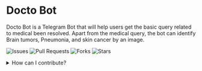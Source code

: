 # Docto Bot

Docto Bot is a Telegram Bot that will help users get the basic query related to medical been resolved. Apart from the medical query, the bot can identify Brain tumors, Pneumonia, and skin cancer by an image.

![Issues](https://img.shields.io/github/issues/kazimsayed954/Docto-Bot)
![Pull Requests](https://img.shields.io/github/issues-pr/kazimsayed954/Docto-Bot)
![Forks](https://img.shields.io/github/forks/kazimsayed954/Docto-Bot)
![Stars](https://img.shields.io/github/stars/kazimsayed954/Docto-Bot)

<details>
<summary>How can I contribute? </summary> <br>
	
**1.** Fork [this](https://github.com/kazimsayed954/Docto-Bot) repository.

<img src="https://miro.medium.com/max/700/0*8NFC0LcrKJhDoQAG.png" width=300>

**2.** Clone the forked repository.

```terminal
git clone --depth 1 https://github.com/<your-github-username>/flutter
```

<img src="https://encrypted-tbn0.gstatic.com/images?q=tbn%3AANd9GcT5N0HJ9db7jSvcL4dsDscZQBzqQqqKVs0BnO1OVz26glLWKJRY&usqp=CAU" width="300">

**3.** Navigate to the project directory.

```terminal
cd Docto-Bot
```

**4.** Create a new branch.

```terminal
git checkout -b <your_branch_name>
```

**5.** Make changes in source code.


**6.** Commit your changes.

```terminal
git commit -m "message"
```

**7.** Push your local branch to the remote repository.

```terminal
git push -u origin <your_branch_name>
```

**8.** Create a Pull Request!

Finally, go to your repository in browser and click on `compare and pull requests`.
Then add a title and description to your pull request that explains your precious effort.

<img src="https://user-images.githubusercontent.com/41269164/70219707-47194780-176b-11ea-96c2-d0c401ddb1e0.png" width=600>
		
click on `Compare and Pull Request`
		
<img src="https://user-images.githubusercontent.com/41269164/70219836-8d6ea680-176b-11ea-81d5-549093bf0954.png" width=600>

**Congratulations!** :boom: You've made your contribution to [Docto-Bot](https://github.com/kazimsayed954/Docto-Bot) project.
</details>

